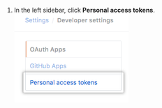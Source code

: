 1. In the left sidebar, click **Personal access tokens**. ![Tokens de acesso pessoal](/assets/images/help/settings/personal_access_tokens_tab.png)
